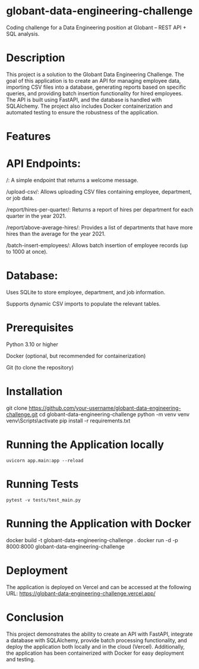 # globant-data-engineering-challenge
Coding challenge for a Data Engineering position at Globant – REST API + SQL analysis.

# Description
This project is a solution to the Globant Data Engineering Challenge. The goal of this application is to create an API for managing employee data, importing CSV files into a database, generating reports based on specific queries, and providing batch insertion functionality for hired employees.
The API is built using FastAPI, and the database is handled with SQLAlchemy. The project also includes Docker containerization and automated testing to ensure the robustness of the application.

# Features
# API Endpoints:
/: A simple endpoint that returns a welcome message.

/upload-csv/: Allows uploading CSV files containing employee, department, or job data.

/report/hires-per-quarter/: Returns a report of hires per department for each quarter in the year 2021.

/report/above-average-hires/: Provides a list of departments that have more hires than the average for the year 2021.

/batch-insert-employees/: Allows batch insertion of employee records (up to 1000 at once).

# Database:
Uses SQLite to store employee, department, and job information.

Supports dynamic CSV imports to populate the relevant tables.

# Prerequisites
Python 3.10 or higher

Docker (optional, but recommended for containerization)

Git (to clone the repository)

# Installation
git clone https://github.com/your-username/globant-data-engineering-challenge.git
cd globant-data-engineering-challenge
python -m venv venv
venv\Scripts\activate
pip install -r requirements.txt

# Running the Application locally
`uvicorn app.main:app --reload`

# Running Tests
`pytest -v tests/test_main.py`

# Running the Application with Docker
docker build -t globant-data-engineering-challenge .
docker run -d -p 8000:8000 globant-data-engineering-challenge

# Deployment
The application is deployed on Vercel and can be accessed at the following URL:
https://globant-data-engineering-challenge.vercel.app/

# Conclusion
This project demonstrates the ability to create an API with FastAPI, integrate a database with SQLAlchemy, provide batch processing functionality, and deploy the application both locally and in the cloud (Vercel). Additionally, the application has been containerized with Docker for easy deployment and testing.